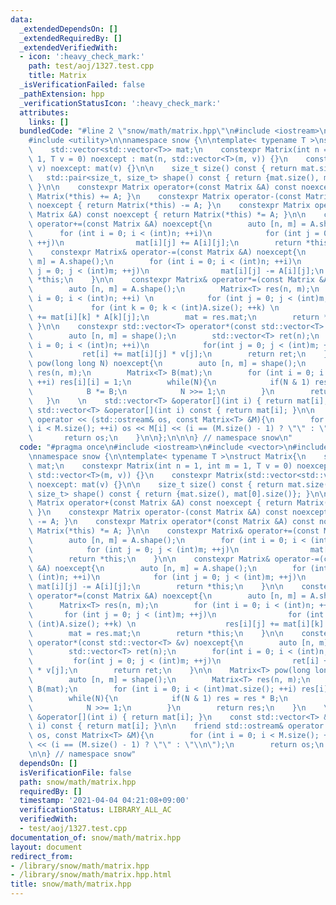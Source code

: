 ```yaml
---
data:
  _extendedDependsOn: []
  _extendedRequiredBy: []
  _extendedVerifiedWith:
  - icon: ':heavy_check_mark:'
    path: test/aoj/1327.test.cpp
    title: Matrix
  _isVerificationFailed: false
  _pathExtension: hpp
  _verificationStatusIcon: ':heavy_check_mark:'
  attributes:
    links: []
  bundledCode: "#line 2 \"snow/math/matrix.hpp\"\n#include <iostream>\n#include <vector>\n\
    #include <utility>\n\nnamespace snow {\n\ntemplate< typename T >\nstruct Matrix{\n\
    \    std::vector<std::vector<T>> mat;\n    constexpr Matrix(int n = 1, int m =\
    \ 1, T v = 0) noexcept : mat(n, std::vector<T>(m, v)) {}\n    constexpr Matrix(std::vector<std::vector<T>>\
    \ v) noexcept: mat(v) {}\n\n    size_t size() const { return mat.size(); }\n \
    \   std::pair<size_t, size_t> shape() const { return {mat.size(), mat[0].size()};\
    \ }\n\n    constexpr Matrix operator+(const Matrix &A) const noexcept { return\
    \ Matrix(*this) += A; }\n    constexpr Matrix operator-(const Matrix &A) const\
    \ noexcept { return Matrix(*this) -= A; }\n    constexpr Matrix operator*(const\
    \ Matrix &A) const noexcept { return Matrix(*this) *= A; }\n\n    constexpr Matrix&\
    \ operator+=(const Matrix &A) noexcept{\n        auto [n, m] = A.shape();\n  \
    \      for (int i = 0; i < (int)n; ++i)\n            for (int j = 0; j < (int)m;\
    \ ++j)\n                mat[i][j] += A[i][j];\n        return *this;\n    }\n\n\
    \    constexpr Matrix& operator-=(const Matrix &A) noexcept{\n        auto [n,\
    \ m] = A.shape();\n        for (int i = 0; i < (int)n; ++i)\n            for (int\
    \ j = 0; j < (int)m; ++j)\n                mat[i][j] -= A[i][j];\n        return\
    \ *this;\n    }\n\n    constexpr Matrix& operator*=(const Matrix &A) noexcept{\n\
    \        auto [n, m] = A.shape();\n        Matrix<T> res(n, m);\n        for (int\
    \ i = 0; i < (int)n; ++i) \n            for (int j = 0; j < (int)m; ++j)\n   \
    \             for (int k = 0; k < (int)A.size(); ++k) \n                    res[i][j]\
    \ += mat[i][k] * A[k][j];\n        mat = res.mat;\n        return *this;\n   \
    \ }\n\n    constexpr std::vector<T> operator*(const std::vector<T> &v) noexcept{\n\
    \        auto [n, m] = shape();\n        std::vector<T> ret(n);\n        for(int\
    \ i = 0; i < (int)n; ++i)\n            for(int j = 0; j < (int)m; ++j)\n     \
    \           ret[i] += mat[i][j] * v[j];\n        return ret;\n    }\n\n    Matrix<T>\
    \ pow(long long N) noexcept{\n        auto [n, m] = shape();\n        Matrix<T>\
    \ res(n, m);\n        Matrix<T> B(mat);\n        for (int i = 0; i < (int)mat.size();\
    \ ++i) res[i][i] = 1;\n        while(N){\n            if(N & 1) res = res * B;\n\
    \            B *= B;\n            N >>= 1;\n        }\n        return res;\n \
    \   }\n    \n    std::vector<T> &operator[](int i) { return mat[i]; }\n    const\
    \ std::vector<T> &operator[](int i) const { return mat[i]; }\n\n    friend std::ostream&\
    \ operator << (std::ostream& os, const Matrix<T> &M){\n        for (int i = 0;\
    \ i < M.size(); ++i) os << M[i] << (i == (M.size() - 1) ? \"\" : \"\\n\");\n \
    \       return os;\n    }\n\n};\n\n\n} // namespace snow\n"
  code: "#pragma once\n#include <iostream>\n#include <vector>\n#include <utility>\n\
    \nnamespace snow {\n\ntemplate< typename T >\nstruct Matrix{\n    std::vector<std::vector<T>>\
    \ mat;\n    constexpr Matrix(int n = 1, int m = 1, T v = 0) noexcept : mat(n,\
    \ std::vector<T>(m, v)) {}\n    constexpr Matrix(std::vector<std::vector<T>> v)\
    \ noexcept: mat(v) {}\n\n    size_t size() const { return mat.size(); }\n    std::pair<size_t,\
    \ size_t> shape() const { return {mat.size(), mat[0].size()}; }\n\n    constexpr\
    \ Matrix operator+(const Matrix &A) const noexcept { return Matrix(*this) += A;\
    \ }\n    constexpr Matrix operator-(const Matrix &A) const noexcept { return Matrix(*this)\
    \ -= A; }\n    constexpr Matrix operator*(const Matrix &A) const noexcept { return\
    \ Matrix(*this) *= A; }\n\n    constexpr Matrix& operator+=(const Matrix &A) noexcept{\n\
    \        auto [n, m] = A.shape();\n        for (int i = 0; i < (int)n; ++i)\n\
    \            for (int j = 0; j < (int)m; ++j)\n                mat[i][j] += A[i][j];\n\
    \        return *this;\n    }\n\n    constexpr Matrix& operator-=(const Matrix\
    \ &A) noexcept{\n        auto [n, m] = A.shape();\n        for (int i = 0; i <\
    \ (int)n; ++i)\n            for (int j = 0; j < (int)m; ++j)\n               \
    \ mat[i][j] -= A[i][j];\n        return *this;\n    }\n\n    constexpr Matrix&\
    \ operator*=(const Matrix &A) noexcept{\n        auto [n, m] = A.shape();\n  \
    \      Matrix<T> res(n, m);\n        for (int i = 0; i < (int)n; ++i) \n     \
    \       for (int j = 0; j < (int)m; ++j)\n                for (int k = 0; k <\
    \ (int)A.size(); ++k) \n                    res[i][j] += mat[i][k] * A[k][j];\n\
    \        mat = res.mat;\n        return *this;\n    }\n\n    constexpr std::vector<T>\
    \ operator*(const std::vector<T> &v) noexcept{\n        auto [n, m] = shape();\n\
    \        std::vector<T> ret(n);\n        for(int i = 0; i < (int)n; ++i)\n   \
    \         for(int j = 0; j < (int)m; ++j)\n                ret[i] += mat[i][j]\
    \ * v[j];\n        return ret;\n    }\n\n    Matrix<T> pow(long long N) noexcept{\n\
    \        auto [n, m] = shape();\n        Matrix<T> res(n, m);\n        Matrix<T>\
    \ B(mat);\n        for (int i = 0; i < (int)mat.size(); ++i) res[i][i] = 1;\n\
    \        while(N){\n            if(N & 1) res = res * B;\n            B *= B;\n\
    \            N >>= 1;\n        }\n        return res;\n    }\n    \n    std::vector<T>\
    \ &operator[](int i) { return mat[i]; }\n    const std::vector<T> &operator[](int\
    \ i) const { return mat[i]; }\n\n    friend std::ostream& operator << (std::ostream&\
    \ os, const Matrix<T> &M){\n        for (int i = 0; i < M.size(); ++i) os << M[i]\
    \ << (i == (M.size() - 1) ? \"\" : \"\\n\");\n        return os;\n    }\n\n};\n\
    \n\n} // namespace snow"
  dependsOn: []
  isVerificationFile: false
  path: snow/math/matrix.hpp
  requiredBy: []
  timestamp: '2021-04-04 04:21:08+09:00'
  verificationStatus: LIBRARY_ALL_AC
  verifiedWith:
  - test/aoj/1327.test.cpp
documentation_of: snow/math/matrix.hpp
layout: document
redirect_from:
- /library/snow/math/matrix.hpp
- /library/snow/math/matrix.hpp.html
title: snow/math/matrix.hpp
---
```

